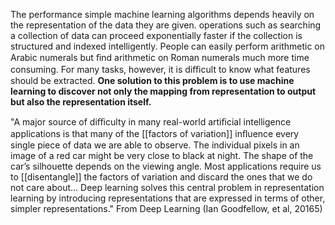 The performance simple machine learning algorithms depends heavily on the representation of the data they are given. operations such as searching a collection of data can proceed exponentially faster if the collection is structured and indexed intelligently. People can easily perform arithmetic on Arabic numerals but ﬁnd arithmetic on Roman numerals much more time consuming. For many tasks, however, it is diﬃcult to know what features should be extracted.
**One solution to this problem is to use machine learning to discover not only the mapping from representation to output but also the representation itself.**

"A major source of diﬃculty in many real-world artiﬁcial intelligence applications
is that many of the [[factors of variation]] inﬂuence every single piece of data we are
able to observe. The individual pixels in an image of a red car might be very close
to black at night. The shape of the car’s silhouette depends on the viewing angle.
Most applications require us to [[disentangle]] the factors of variation and discard the
ones that we do not care about... 
Deep learning solves this central problem in representation learning by introducing representations that are expressed in terms of other, simpler representations."
From Deep Learning (Ian Goodfellow, et al, 20165)